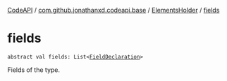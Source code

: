 [CodeAPI](../../index.md) / [com.github.jonathanxd.codeapi.base](../index.md) / [ElementsHolder](index.md) / [fields](.)

# fields

`abstract val fields: List<`[`FieldDeclaration`](../-field-declaration/index.md)`>`

Fields of the type.

